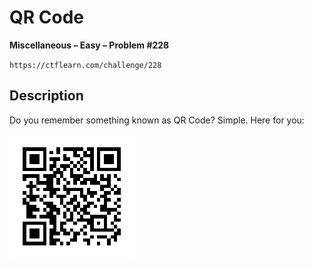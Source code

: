 # QR Code

**Miscellaneous – Easy – Problem #228**

`https://ctflearn.com/challenge/228`


## Description

Do you remember something known as QR Code? Simple. Here for you:

![QR Code](./extra/code.png)

